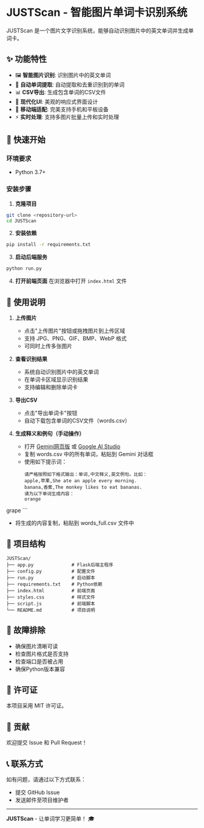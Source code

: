 # JUSTScan - 智能图片单词卡识别系统

JUSTScan 是一个图片文字识别系统，能够自动识别图片中的英文单词并生成单词卡。

## ✨ 功能特性

- 🖼️ **智能图片识别**: 识别图片中的英文单词
- 📝 **自动单词提取**: 自动提取和去重识别到的单词
- 📊 **CSV导出**: 生成包含单词的CSV文件
- 🎨 **现代化UI**: 美观的响应式界面设计
- 📱 **移动端适配**: 完美支持手机和平板设备
- ⚡ **实时处理**: 支持多图片批量上传和实时处理

## 🚀 快速开始

### 环境要求

- Python 3.7+

### 安装步骤

1. **克隆项目**
```bash
git clone <repository-url>
cd JUSTScan
```

2. **安装依赖**
```bash
pip install -r requirements.txt
```

3. **启动后端服务**
```bash
python run.py
```

4. **打开前端页面**
   在浏览器中打开 `index.html` 文件

## 🔧 使用说明

1. **上传图片**
   - 点击"上传图片"按钮或拖拽图片到上传区域
   - 支持 JPG、PNG、GIF、BMP、WebP 格式
   - 可同时上传多张图片

2. **查看识别结果**
   - 系统自动识别图片中的英文单词
   - 在单词卡区域显示识别结果
   - 支持编辑和删除单词卡

3. **导出CSV**
   - 点击"导出单词卡"按钮
   - 自动下载包含单词的CSV文件（words.csv）

4. **生成释义和例句（手动操作）**
   - 打开 [Gemini网页版](https://gemini.google.com/) 或 [Google AI Studio](https://aistudio.google.com/app/prompts)
   - 复制 words.csv 中的所有单词，粘贴到 Gemini 对话框
   - 使用如下提示词：
     ```
     请严格按照如下格式输出：单词,中文释义,英文例句。比如：
     apple,苹果,She ate an apple every morning.
     banana,香蕉,The monkey likes to eat bananas.
     请为以下单词生成内容：
     orange
grape
     ```
   - 将生成的内容复制，粘贴到 words_full.csv 文件中

## 📁 项目结构

```
JUSTScan/
├── app.py              # Flask后端主程序
├── config.py           # 配置文件
├── run.py              # 启动脚本
├── requirements.txt    # Python依赖
├── index.html          # 前端页面
├── styles.css          # 样式文件
├── script.js           # 前端脚本
└── README.md           # 项目说明
```

## 🐛 故障排除

- 确保图片清晰可读
- 检查图片格式是否支持
- 检查端口是否被占用
- 确保Python版本兼容

## 📄 许可证

本项目采用 MIT 许可证。

## 🤝 贡献

欢迎提交 Issue 和 Pull Request！

## 📞 联系方式

如有问题，请通过以下方式联系：
- 提交 GitHub Issue
- 发送邮件至项目维护者

---

**JUSTScan** - 让单词学习更简单！ 🎓 